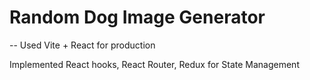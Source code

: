 # Random Dog Image Generator

-- Used Vite + React for production

Implemented React hooks, React Router, Redux for State Management
